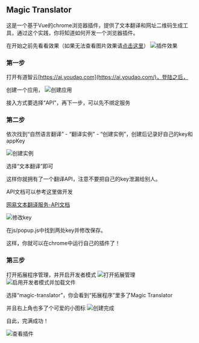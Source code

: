 ## Magic Translator

这是一个基于Vue的chrome浏览器插件，提供了文本翻译和网址二维码生成工具，通过这个实践，你将知道如何开发一个浏览器插件。

在开始之前先看看效果（如果无法查看图片效果请[点击这里](https://www.jianshu.com/p/f4f8273e7b7a)）
![插件效果](https://upload-images.jianshu.io/upload_images/8535415-8fb45b6c6b512047.gif?imageMogr2/auto-orient/strip)

### 第一步

打开有道智云[https://ai.youdao.com](https://ai.youdao.com/)，登陆之后，

创建一个应用，
![创建应用](https://upload-images.jianshu.io/upload_images/8535415-2dea8e3329242788.png?imageMogr2/auto-orient/strip%7CimageView2/2/w/1240)


接入方式要选择“API”，再下一步，可以先不绑定服务

### 第二步

依次找到“自然语言翻译” - “翻译实例” - “创建实例”，创建后记录好自己的key和appKey

![创建实例](https://upload-images.jianshu.io/upload_images/8535415-f71d15cbc0cf0fc2.png?imageMogr2/auto-orient/strip%7CimageView2/2/w/1240)


选择“文本翻译”即可

这样你就拥有了一个翻译API，注意不要把自己的key泄漏给别人。

API文档可以参考这里做开发

[网易文本翻译服务-API文档](https://ai.youdao.com/DOCSIRMA/html/%E8%87%AA%E7%84%B6%E8%AF%AD%E8%A8%80%E7%BF%BB%E8%AF%91/API%E6%96%87%E6%A1%A3/%E6%96%87%E6%9C%AC%E7%BF%BB%E8%AF%91%E6%9C%8D%E5%8A%A1/%E6%96%87%E6%9C%AC%E7%BF%BB%E8%AF%91%E6%9C%8D%E5%8A%A1-API%E6%96%87%E6%A1%A3.html)

![修改key](https://upload-images.jianshu.io/upload_images/8535415-9bb3c6ab455c2779.png?imageMogr2/auto-orient/strip%7CimageView2/2/w/1240)


在js/popup.js中找到两处key并修改保存。

这样，你就可以在chrome中运行自己的插件了！

### 第三步

打开拓展程序管理，并开启开发者模式
![打开拓展管理](https://upload-images.jianshu.io/upload_images/8535415-fa3a4fbf665a4e9f.png?imageMogr2/auto-orient/strip%7CimageView2/2/w/1240)
![启用开发者模式并加载文件](https://upload-images.jianshu.io/upload_images/8535415-c842a089eb8ceb65.png?imageMogr2/auto-orient/strip%7CimageView2/2/w/1240)

选择“magic-translator”，你会看到“拓展程序”里多了Magic Translator

并且右上角也多了个可爱的小图标
![创建完成](https://upload-images.jianshu.io/upload_images/8535415-e835de4c9c62bfc6.png?imageMogr2/auto-orient/strip%7CimageView2/2/w/1240)

自此，完满成功！

![查看插件](https://upload-images.jianshu.io/upload_images/8535415-9d1cbcb324a0398f.png?imageMogr2/auto-orient/strip%7CimageView2/2/w/1240)
